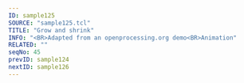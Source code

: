```yaml
---
ID: sample125
SOURCE: "sample125.tcl"
TITLE: "Grow and shrink"
INFO: "<BR>Adapted from an openprocessing.org demo<BR>Animation"
RELATED: ""
seqNo: 45
prevID: sample124
nextID: sample126
---
```

